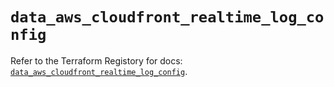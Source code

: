 # `data_aws_cloudfront_realtime_log_config`

Refer to the Terraform Registory for docs: [`data_aws_cloudfront_realtime_log_config`](https://www.terraform.io/docs/providers/aws/d/cloudfront_realtime_log_config).
